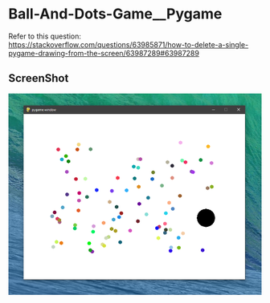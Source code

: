 # Ball-And-Dots-Game__Pygame

Refer to this question:  
https://stackoverflow.com/questions/63985871/how-to-delete-a-single-pygame-drawing-from-the-screen/63987289#63987289


ScreenShot
----------
![shot](shot.png)


